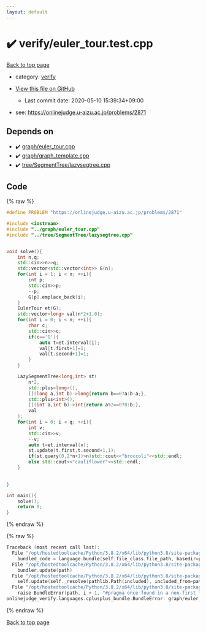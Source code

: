 ```yaml
---
layout: default
---
```


<!-- mathjax config similar to math.stackexchange -->
<script type="text/javascript" async
  src="https://cdnjs.cloudflare.com/ajax/libs/mathjax/2.7.5/MathJax.js?config=TeX-MML-AM_CHTML">
</script>
<script type="text/x-mathjax-config">
  MathJax.Hub.Config({
    TeX: { equationNumbers: { autoNumber: "AMS" }},
    tex2jax: {
      inlineMath: [ ['$','$'] ],
      processEscapes: true
    },
    "HTML-CSS": { matchFontHeight: false },
    displayAlign: "left",
    displayIndent: "2em"
  });
</script>

<script type="text/javascript" src="https://cdnjs.cloudflare.com/ajax/libs/jquery/3.4.1/jquery.min.js"></script>
<script src="https://cdn.jsdelivr.net/npm/jquery-balloon-js@1.1.2/jquery.balloon.min.js" integrity="sha256-ZEYs9VrgAeNuPvs15E39OsyOJaIkXEEt10fzxJ20+2I=" crossorigin="anonymous"></script>
<script type="text/javascript" src="../../assets/js/copy-button.js"></script>
<link rel="stylesheet" href="../../assets/css/copy-button.css" />


# :heavy_check_mark: verify/euler_tour.test.cpp

<a href="../../index.html">Back to top page</a>

* category: <a href="../../index.html#e8418d1d706cd73548f9f16f1d55ad6e">verify</a>
* <a href="{{ site.github.repository_url }}/blob/master/verify/euler_tour.test.cpp">View this file on GitHub</a>
    - Last commit date: 2020-05-10 15:39:34+09:00


* see: <a href="https://onlinejudge.u-aizu.ac.jp/problems/2871">https://onlinejudge.u-aizu.ac.jp/problems/2871</a>


## Depends on

* :heavy_check_mark: <a href="../../library/graph/euler_tour.cpp.html">graph/euler_tour.cpp</a>
* :heavy_check_mark: <a href="../../library/graph/graph_template.cpp.html">graph/graph_template.cpp</a>
* :heavy_check_mark: <a href="../../library/tree/SegmentTree/lazysegtree.cpp.html">tree/SegmentTree/lazysegtree.cpp</a>


## Code

<a id="unbundled"></a>
{% raw %}
```cpp
#define PROBLEM "https://onlinejudge.u-aizu.ac.jp/problems/2871"

#include <iostream>
#include "../graph/euler_tour.cpp"
#include "../tree/SegmentTree/lazysegtree.cpp"


void solve(){
    int n,q;
    std::cin>>n>>q;
    std::vector<std::vector<int>> G(n);
    for(int i = 1; i < n; ++i){
        int p;
        std::cin>>p;
        --p;
        G[p].emplace_back(i);
    }
    EulerTour et(G);
    std::vector<long> val(n*2+1,0);
    for(int i = 0; i < n; ++i){
        char c;
        std::cin>>c;
        if(c=='G'){
            auto t=et.interval(i);
            val[t.first+1]=1;
            val[t.second+1]=1;
        }
    }

    LazySegmentTree<long,int> st(
        n*2,
        std::plus<long>(),
        [](long a,int b)->long{return b==0?a:b-a;},
        std::plus<int>(),
        [](int a,int b)->int{return a%2==0?0:b;},
        val
    );
    for(int i = 0; i < q; ++i){
        int v;
        std::cin>>v;
        --v;
        auto t=et.interval(v);
        st.update(t.first,t.second+1,1);
        if(st.query(0,2*n+1)>n)std::cout<<"broccoli"<<std::endl;
        else std::cout<<"cauliflower"<<std::endl;
    }
    

}

int main(){
    solve();
    return 0;
}
```
{% endraw %}

<a id="bundled"></a>
{% raw %}
```cpp
Traceback (most recent call last):
  File "/opt/hostedtoolcache/Python/3.8.2/x64/lib/python3.8/site-packages/onlinejudge_verify/docs.py", line 349, in write_contents
    bundled_code = language.bundle(self.file_class.file_path, basedir=pathlib.Path.cwd())
  File "/opt/hostedtoolcache/Python/3.8.2/x64/lib/python3.8/site-packages/onlinejudge_verify/languages/cplusplus.py", line 172, in bundle
    bundler.update(path)
  File "/opt/hostedtoolcache/Python/3.8.2/x64/lib/python3.8/site-packages/onlinejudge_verify/languages/cplusplus_bundle.py", line 282, in update
    self.update(self._resolve(pathlib.Path(included), included_from=path))
  File "/opt/hostedtoolcache/Python/3.8.2/x64/lib/python3.8/site-packages/onlinejudge_verify/languages/cplusplus_bundle.py", line 214, in update
    raise BundleError(path, i + 1, "#pragma once found in a non-first line")
onlinejudge_verify.languages.cplusplus_bundle.BundleError: graph/euler_tour.cpp: line 2: #pragma once found in a non-first line

```
{% endraw %}

<a href="../../index.html">Back to top page</a>

